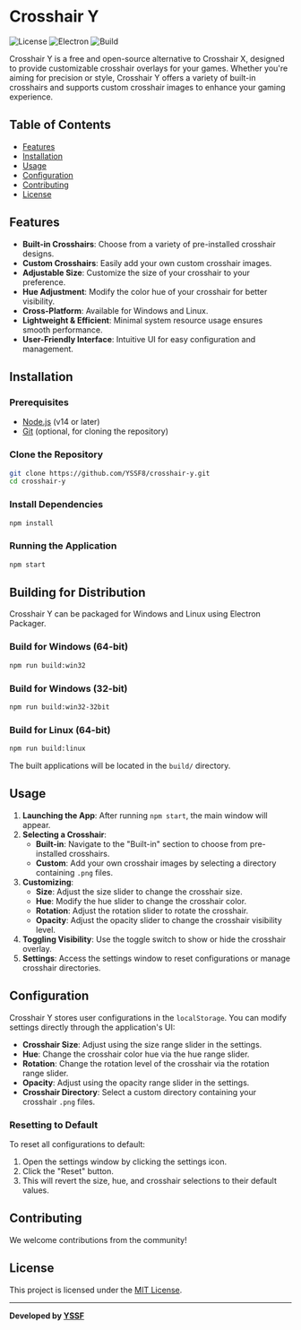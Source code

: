 # Crosshair Y

![License](https://img.shields.io/badge/license-MIT-green)
![Electron](https://img.shields.io/badge/Electron-v33.2.1-blue)
![Build](https://img.shields.io/badge/build-passing-brightgreen)

Crosshair Y is a free and open-source alternative to Crosshair X, designed to provide customizable crosshair overlays for your games. Whether you're aiming for precision or style, Crosshair Y offers a variety of built-in crosshairs and supports custom crosshair images to enhance your gaming experience.

## Table of Contents

- [Features](#features)
- [Installation](#installation)
- [Usage](#usage)
- [Configuration](#configuration)
- [Contributing](#contributing)
- [License](#license)

## Features

- **Built-in Crosshairs**: Choose from a variety of pre-installed crosshair designs.
- **Custom Crosshairs**: Easily add your own custom crosshair images.
- **Adjustable Size**: Customize the size of your crosshair to your preference.
- **Hue Adjustment**: Modify the color hue of your crosshair for better visibility.
- **Cross-Platform**: Available for Windows and Linux.
- **Lightweight & Efficient**: Minimal system resource usage ensures smooth performance.
- **User-Friendly Interface**: Intuitive UI for easy configuration and management.

## Installation

### Prerequisites

- [Node.js](https://nodejs.org/) (v14 or later)
- [Git](https://git-scm.com/) (optional, for cloning the repository)

### Clone the Repository

```bash
git clone https://github.com/YSSF8/crosshair-y.git
cd crosshair-y
```

### Install Dependencies

```bash
npm install
```

### Running the Application

```bash
npm start
```

## Building for Distribution

Crosshair Y can be packaged for Windows and Linux using Electron Packager.

### Build for Windows (64-bit)

```bash
npm run build:win32
```

### Build for Windows (32-bit)

```bash
npm run build:win32-32bit
```

### Build for Linux (64-bit)

```bash
npm run build:linux
```

The built applications will be located in the `build/` directory.

## Usage

1. **Launching the App**: After running `npm start`, the main window will appear.
2. **Selecting a Crosshair**:
   - **Built-in**: Navigate to the "Built-in" section to choose from pre-installed crosshairs.
   - **Custom**: Add your own crosshair images by selecting a directory containing `.png` files.
3. **Customizing**:
   - **Size**: Adjust the size slider to change the crosshair size.
   - **Hue**: Modify the hue slider to change the crosshair color.
   - **Rotation**: Adjust the rotation slider to rotate the crosshair.
   - **Opacity**: Adjust the opacity slider to change the crosshair visibility level.
4. **Toggling Visibility**: Use the toggle switch to show or hide the crosshair overlay.
5. **Settings**: Access the settings window to reset configurations or manage crosshair directories.

## Configuration

Crosshair Y stores user configurations in the `localStorage`. You can modify settings directly through the application's UI:

- **Crosshair Size**: Adjust using the size range slider in the settings.
- **Hue**: Change the crosshair color hue via the hue range slider.
- **Rotation**: Change the rotation level of the crosshair via the rotation range slider.
- **Opacity**: Adjust using the opacity range slider in the settings.
- **Crosshair Directory**: Select a custom directory containing your crosshair `.png` files.

### Resetting to Default

To reset all configurations to default:

1. Open the settings window by clicking the settings icon.
2. Click the "Reset" button.
3. This will revert the size, hue, and crosshair selections to their default values.

## Contributing

We welcome contributions from the community!

## License

This project is licensed under the [MIT License](LICENSE).

---

**Developed by [YSSF](https://github.com/YSSF8)**